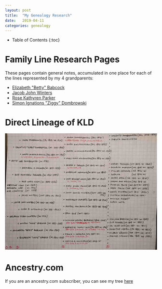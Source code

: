 ```yaml
---
layout: post
title:  "My Genealogy Research"
date:   2019-04-11
categories: genealogy
---
```


  * Table of Contents
  {:toc}

# Family Line Research Pages

These pages contain general notes, accumulated in one place for each of the
lines represented by my 4 grandparents:

  * [Elizabeth "Betty" Babcock](/genealogy/babcock/2019/04/08/babcock-research.html)
  * [Jacob John Winters](/genealogy/winters/2019/04/06/winters-research.html)
  * [Rose Kathyren Parker](/genealogy/parker/2019/04/10/parker-research.html)
  * [Simon Ignations "Ziggy" Dombrowski](/genealogy/dombrowski/2019/04/11/dombrowski-research.html)

# Direct Lineage of KLD
![KLD direct lineage 5 gen](/assets/genealogy/kld-direct-lineage-5gen.jpg)

# Ancestry.com 

If you are an ancestry.com subscriber, you can see my tree [here](https://www.ancestry.com/family-tree/tree/79052340/family?cfpid=380070351787&selnode=1)

